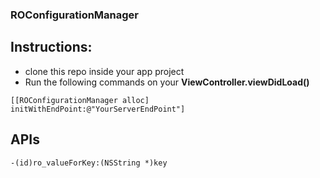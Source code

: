 ### ROConfigurationManager

## Instructions:

- clone this repo inside your app project
- Run the following commands on your **ViewController.viewDidLoad()**
```
[[ROConfigurationManager alloc] initWithEndPoint:@"YourServerEndPoint"]
``` 
 

## APIs 

```
-(id)ro_valueForKey:(NSString *)key
```

